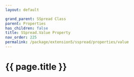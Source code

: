 ```yaml
---
layout: default

grand_parent: SSpread Class
parent: Properties
has_children: false
title: SSpread.Value Property
nav_order: 225
permalink: /package/extension5/sspread/properties/value
---
```

# {{ page.title }}